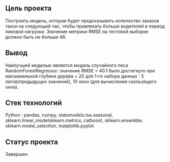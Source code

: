 
## Цель проекта
Построить модель, которая будет предсказывать количество заказов такси на следующий час, чтобы привлекать больше водителей в период пиковой нагрузки. Значение метрики RMSE на тестовой выборке должно быть не больше 48.

## Вывод 
Наилучшей моделью является модель случайного леса RandomForestRegressor: значение RMSE = 40.1 было достигнуто при маскимальной глубине дерева = 20 для 1-го набора данных : 5 лагов(предыдущих значений), 10 окон (для вычисления скользящего окна).

## Стек технологий
Python : pandas, numpy, statsmodels.tsa.seasonal, sklearn.linear_modelsklearn.metrics, catboost, sklearn.ensemble, sklearn.model_selection, matplotlib.pyplot.

## Статус проекта
Завершен.
